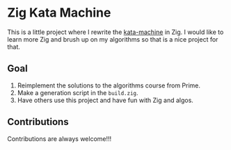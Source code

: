 # Zig Kata Machine

This is a little project where I rewrite the
[kata-machine](https://github.com/theprimeagen/kata-machine.git) in Zig. I would like to learn more
Zig and brush up on my algorithms so that is a nice project for that.

## Goal

1. Reimplement the solutions to the algorithms course from Prime.
2. Make a generation script in the `build.zig`.
3. Have others use this project and have fun with Zig and algos.

## Contributions

Contributions are always welcome!!!
